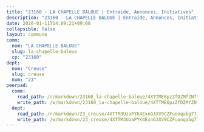 ```yaml
---
title: "23160 - LA CHAPELLE BALOUE | Entraide, Annonces, Initiatives"
description: "23160 - LA CHAPELLE BALOUE | Entraide, Annonces, Initiatives"
date: 2020-01-11T14:09:21+09:00
collapsible: false
layout: commune
comm:
  nom: "LA CHAPELLE BALOUE"
  slug: la-chapelle-baloue
  cp: "23160"
dept:
  nom: "Creuse"
  slug: creuse
  num: "23"
peerpad:
  comm:
    read_path: /r/markdown/23160_la-chapelle-baloue/4XTTME6pzZfDZMfZNft5KCJPWw9GUDZUBq11ydQiPRTsSTc1E
    write_path: /w/markdown/23160_la-chapelle-baloue/4XTTME6pzZfDZMfZNft5KCJPWw9GUDZUBq11ydQiPRTsSTc1E-K3TgUfRH1To9Rm4ktQF1xxjKfFoZpfkvZwibetDt5UmByt2fybvUmoYcXUsV59RQarW2Cpag23QguhbwovKJUzvWK6UYM8yYqw5mahbGPwT4eHQx2TEh2RrT6SbzzBZNz9KWug1n
  dept:
    read_path: /r/markdown/23_creuse/4XTTM3UzaPYK4ExnG3XV9CZFuonqabg77JTNiqvJ5MQS23jj7
    write_path: /w/markdown/23_creuse/4XTTM3UzaPYK4ExnG3XV9CZFuonqabg77JTNiqvJ5MQS23jj7-K3TgUKE86JxR4JSYXC5aZe6fqBSBprUrmaVFUW2jmdnpHS2xDyA3bckVFWgGTEWFg2GMkYcK4FztBw3HJgWqQMWmUjaPRWNNPUiVES6qbqTDLs9pxQ3uHzULq9XSj5J8FTp6MDn1
---
```


